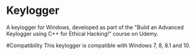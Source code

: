 # Keylogger
A keylogger for Windows, developed as part of the "Build an Advanced Keylogger using C++ for Ethical Hacking!" course on Udemy.

#Compatibility
This keylogger is compatible with Windows 7, 8, 8.1 and 10.
